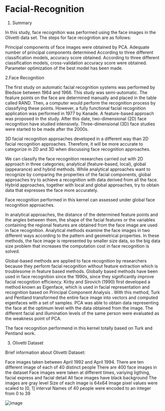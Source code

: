 # Facial-Recognition

1. Summary

In this study, face recognition was performed using the face images in the Olivetti data set. The steps for face recognition are as follows:

Principal components of face images were obtained by PCA.
Adequate number of principal components determined
According to three different classification models, accuracy score obtained.
According to three different classification models, cross-validation accuracy score were obtained.
Parameter optimization of the best model has been made.

2.Face Recognition

The first study on automatic facial recognition systems was performed by Bledsoe between 1964 and 1966. This study was semi-automatic. The feature points on the face are determined manually and placed in the table called RAND. Then, a computer would perform the recognition process by classifying these points. However, a fully functional facial recognition application was performed in 1977 by Kanade. A feature-based approach was proposed in the study. After this date, two-dimensional (2D) face recognition have studied intensively. Three-dimensional (3D) face studies were started to be made after the 2000s.

3D facial recognition approaches developed in a different way than 2D facial recognition approaches. Therefore, it will be more accurate to categorize in 2D and 3D when discussing face recognition approaches.

We can classify the face recognition researches carried out with 2D approach in three categories; analytical (feature-based, local), global (appearance) and hybrid methods. While analytical approaches want to recognize by comparing the properties of the facial components, global approaches try to achieve a recognition with data derived from all the face. Hybrid approaches, together with local and global approaches, try to obtain data that expresses the face more accurately.

Face recognition performed in this kernel can assessed under global face recognition approaches.

In analytical approaches, the distance of the determined feature points and the angles between them, the shape of the facial features or the variables containing the regional features are obtained from the face image are used in face recognition. Analytical methods examine the face images in two different ways according to the pattern and geometrical properties. In these methods, the face image is represented by smaller size data, so the big data size problem that increases the computation cost in face recognition is solved.

Global-based methods are applied to face recognition by researchers because they perform facial recognition without feature extraction which is troublesome in feature based methods. Globally based methods have been used in face recognition since the 1990s, since they significantly improve facial recognition efficiency. Kirby and Sirovich (1990) first developed a method known as Eigenface, which is used in facial representation and recognition based on Principal Component Analysis . With this method, Turk and Pentland transformed the entire face image into vectors and computed eigenfaces with a set of samples. PCA was able to obtain data representing the face at the optimum level with the data obtained from the image. The different facial and illumination levels of the same person were evaluated as the weakness point of PCA.

The face recognition performend in this kernel totally based on Turk and Pentland work.

3. Olivetti Dataset

Brief information about Olivetti Dataset:

Face images taken between April 1992 and April 1994.
There are ten different image of each of 40 distinct people
There are 400 face images in the dataset
Face images were taken at different times, variying ligthing, facial express and facial detail
All face images have black background
The images are gray level
Size of each image is 64x64
Image pixel values were scaled to [0, 1] interval
Names of 40 people were encoded to an integer from 0 to 39

![image](https://user-images.githubusercontent.com/79271767/164490547-df6d0bb6-505c-4b1c-8c88-780ba1b443a2.png)

